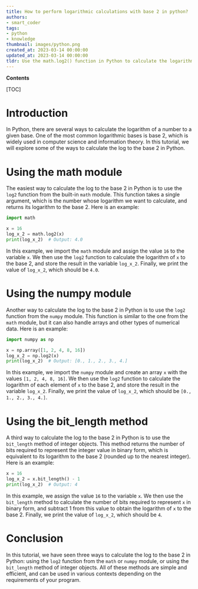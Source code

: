 ```yaml
---
title: How to perform logarithmic calculations with base 2 in python?
authors:
- smart_coder
tags:
- python
- knowledge
thumbnail: images/python.png
created_at: 2023-03-14 00:00:00
updated_at: 2023-03-14 00:00:00
tldr: Use the math.log2() function in Python to calculate the logarithm to the base 2.
---
```


**Contents**

[TOC]

# Introduction
In Python, there are several ways to calculate the logarithm of a number to a given base. One of the most common logarithmic bases is base 2, which is widely used in computer science and information theory. In this tutorial, we will explore some of the ways to calculate the log to the base 2 in Python.

# Using the math module
The easiest way to calculate the log to the base 2 in Python is to use the `log2` function from the built-in `math` module. This function takes a single argument, which is the number whose logarithm we want to calculate, and returns its logarithm to the base 2. Here is an example:

```python
import math

x = 16
log_x_2 = math.log2(x)
print(log_x_2)  # Output: 4.0
```

In this example, we import the `math` module and assign the value `16` to the variable `x`. We then use the `log2` function to calculate the logarithm of `x` to the base 2, and store the result in the variable `log_x_2`. Finally, we print the value of `log_x_2`, which should be `4.0`.

# Using the numpy module
Another way to calculate the log to the base 2 in Python is to use the `log2` function from the `numpy` module. This function is similar to the one from the `math` module, but it can also handle arrays and other types of numerical data. Here is an example:

```python
import numpy as np

x = np.array([1, 2, 4, 8, 16])
log_x_2 = np.log2(x)
print(log_x_2)  # Output: [0., 1., 2., 3., 4.]
```

In this example, we import the `numpy` module and create an array `x` with the values `[1, 2, 4, 8, 16]`. We then use the `log2` function to calculate the logarithm of each element of `x` to the base 2, and store the result in the variable `log_x_2`. Finally, we print the value of `log_x_2`, which should be `[0., 1., 2., 3., 4.]`.

# Using the bit_length method
A third way to calculate the log to the base 2 in Python is to use the `bit_length` method of integer objects. This method returns the number of bits required to represent the integer value in binary form, which is equivalent to its logarithm to the base 2 (rounded up to the nearest integer). Here is an example:

```python
x = 16
log_x_2 = x.bit_length() - 1
print(log_x_2)  # Output: 4
```

In this example, we assign the value `16` to the variable `x`. We then use the `bit_length` method to calculate the number of bits required to represent `x` in binary form, and subtract 1 from this value to obtain the logarithm of `x` to the base 2. Finally, we print the value of `log_x_2`, which should be `4`.

# Conclusion
In this tutorial, we have seen three ways to calculate the log to the base 2 in Python: using the `log2` function from the `math` or `numpy` module, or using the `bit_length` method of integer objects. All of these methods are simple and efficient, and can be used in various contexts depending on the requirements of your program.
